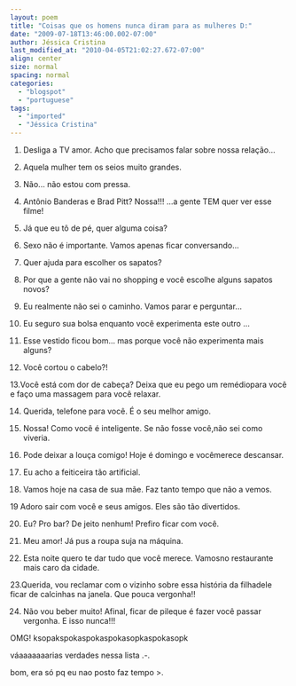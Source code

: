 ```yaml
---
layout: poem
title: "Coisas que os homens nunca diram para as mulheres D:"
date: "2009-07-18T13:46:00.002-07:00"
author: Jéssica Cristina
last_modified_at: "2010-04-05T21:02:27.672-07:00"
align: center
size: normal
spacing: normal
categories:
  - "blogspot"
  - "portuguese"
tags:
  - "imported"
  - "Jéssica Cristina"
---
```


1. Desliga a TV amor. Acho que precisamos falar sobre nossa relação...

2. Aquela mulher tem os seios muito grandes.

3. Não... não estou com pressa.

4. Antônio Banderas e Brad Pitt? Nossa!!! ...a gente TEM quer ver esse filme!

5. Já que eu tô de pé, quer alguma coisa?

6. Sexo não é importante. Vamos apenas ficar conversando...

7. Quer ajuda para escolher os sapatos?

8. Por que a gente não vai no shopping e você escolhe alguns sapatos novos?

9. Eu realmente não sei o caminho. Vamos parar e perguntar...

10. Eu seguro sua bolsa enquanto você experimenta este outro ...

11. Esse vestido ficou bom... mas porque você não experimenta mais alguns?

12. Você cortou o cabelo?!

13.Você está com dor de cabeça? Deixa que eu pego um remédiopara você e faço uma massagem para você relaxar.

14. Querida, telefone para você. É o seu melhor amigo.

15. Nossa! Como você é inteligente. Se não fosse você,não sei como viveria.

16. Pode deixar a louça comigo! Hoje é domingo e vocêmerece descansar.

17. Eu acho a feiticeira tão artificial.

18. Vamos hoje na casa de sua mãe. Faz tanto tempo que não a vemos.

19 Adoro sair com você e seus amigos. Eles são tão divertidos.

20. Eu? Pro bar? De jeito nenhum! Prefiro ficar com você.

21. Meu amor! Já pus a roupa suja na máquina.

22. Esta noite quero te dar tudo que você merece. Vamosno restaurante mais caro da cidade.

23.Querida, vou reclamar com o vizinho sobre essa história da filhadele ficar de calcinhas na janela. Que pouca vergonha!!

24. Não vou beber muito! Afinal, ficar de pileque é fazer você passar vergonha. E isso nunca!!!

OMG! ksopakspokaspokaspokasopkaspokasopk

váaaaaaaarias verdades nessa lista .-.

bom, era só pq eu nao posto faz tempo >.